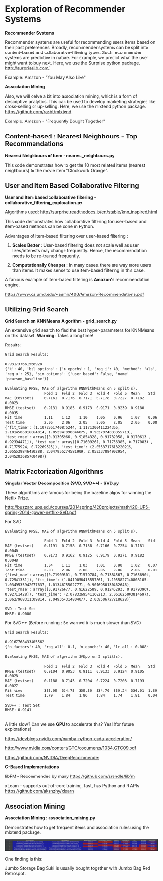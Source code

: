 # Exploration of Recommender Systems

**Recommender Systems**

Recommender systems are useful for recommending users items based on their past preferences. Broadly, 
recommender systems can be split into content-based and collaborative-filtering types. 
Such recommender systems are predictive in nature. For example, we predict what the user might want to buy next.
Here, we use the Surprise python package. http://surpriselib.com/

Example: Amazon - "You May Also Like"

**Association Mining**

Also, we will delve a bit into association mining, which is a form of descriptive analytics. 
This can be used to develop marketing strategies like cross-selling or up-selling.
Here, we use the mlxtend python package. https://github.com/rasbt/mlxtend

Example: Amazon - "Frequently Bought Together"


## Content-based : Nearest Neighbours - Top Recommendations

**Nearest Neighbours of Item - nearest_neighbours.py**

This code demonstrates how to get the 10 most related items (nearest neighbours) to the movie item "Clockwork Orange". 

    
## User and Item Based Collaborative Filtering

**User and Item based collaborative filtering - collaborative_filtering_exploration.py**

Algorithms used: http://surprise.readthedocs.io/en/stable/knn_inspired.html

This code demonstrates how collaborative filtering for user-based and item-based methods can be done
in Python. 

Advantages of item-based filtering over user-based filtering : 

1) **Scales Better** : User-based filtering does not scale well as user likes/interests may change frequently. Hence, 
the recommendation needs to be re-trained frequently. 

2) **Computationally Cheaper** : In many cases, there are way more users than items. It makes sense to use item-based
filtering in this case. 

A famous example of item-based filtering is **Amazon's** recommendation engine. 

https://www.cs.umd.edu/~samir/498/Amazon-Recommendations.pdf

## Utilizing Grid Search

**Grid Search on KNNMeans Algorithm - grid_search.py**

An extensive grid search to find the best hyper-parameters for KNNMeans on this dataset. **Warning**: Takes a long time!

Results:
````
Grid Search Results: 

0.931737661568928
{'k': 40, 'bsl_options': {'n_epochs': 1, 'reg_i': 40, 'method': 'als', 'reg_u': 25}, 'sim_options': {'user_based': False, 'name': 'pearson_baseline'}}

Evaluating RMSE, MAE of algorithm KNNWithMeans on 5 split(s).
                  Fold 1  Fold 2  Fold 3  Fold 4  Fold 5  Mean    Std     
MAE (testset)     0.7161  0.7176  0.7171  0.7178  0.7227  0.7182  0.0023  
RMSE (testset)    0.9131  0.9185  0.9173  0.9171  0.9239  0.9180  0.0035  
Fit time          1.11    1.12    1.10    1.05    0.96    1.07    0.06    
Test time         2.06    2.06    2.05    2.05    2.05    2.05    0.00    
{'fit_time': (1.1072561740875244, 1.1171300411224365, 1.1014506816864014, 1.052947998046875, 0.9627974033355713), 'test_rmse': array([0.91305966, 0.91854328, 0.91732058, 0.9170613 , 0.92394471]), 'test_mae': array([0.71609261, 0.71756385, 0.7170833 , 0.71775924, 0.72269525]), 'test_time': (2.0553717613220215, 2.055539846420288, 2.047955274581909, 2.052337884902954, 2.045203685760498)}

````

## Matrix Factorization Algorithms

**Singular Vector Decomposition (SVD, SVD++) - SVD.py**

These algorithms are famous for being the baseline algos for winning the Netlix Prize. 

http://buzzard.ups.edu/courses/2014spring/420projects/math420-UPS-spring-2014-gower-netflix-SVD.pdf

For SVD

````
Evaluating RMSE, MAE of algorithm KNNWithMeans on 5 split(s).

                  Fold 1  Fold 2  Fold 3  Fold 4  Fold 5  Mean    Std     
MAE (testset)     0.7191  0.7158  0.7138  0.7166  0.7254  0.7181  0.0040  
RMSE (testset)    0.9173  0.9162  0.9125  0.9179  0.9271  0.9182  0.0048  
Fit time          1.04    1.11    1.03    1.01    0.90    1.02    0.07    
Test time         2.08    2.06    2.06    2.05    2.06    2.06    0.01    
{'test_mae': array([0.71909501, 0.71579784, 0.71384567, 0.71656901, 0.72541331]), 'fit_time': (1.0419056415557861, 1.1055827140808105, 1.0349535942077637, 1.01346755027771, 0.9016950130462646), 'test_rmse': array([0.91726677, 0.91622589, 0.91245293, 0.91793969, 0.92711428]), 'test_time': (2.0783369541168213, 2.0616250038146973, 2.0627968311309814, 2.049354314804077, 2.058506727218628)}

SVD : Test Set
RMSE: 0.9000
````

For SVD++ (Before running : Be warned it is much slower than SVD)
````
Grid Search Results:

0.9167768433405562
{'n_factors': 40, 'reg_all': 0.1, 'n_epochs': 40, 'lr_all': 0.008}

Evaluating RMSE, MAE of algorithm SVDpp on 5 split(s).

                  Fold 1  Fold 2  Fold 3  Fold 4  Fold 5  Mean    Std     
RMSE (testset)    0.9104  0.9053  0.9111  0.9133  0.9124  0.9105  0.0028  
MAE (testset)     0.7188  0.7145  0.7204  0.7224  0.7203  0.7193  0.0027  
Fit time          336.05  334.75  335.30  334.70  339.24  336.01  1.69    
Test time         1.79    1.84    1.86    1.84    1.74    1.81    0.04    

SVD++ : Test Set
RMSE: 0.9141


````


A little slow? Can we use **GPU** to accelerate this? Yes! (for future explorations)

https://devblogs.nvidia.com/numba-python-cuda-acceleration/

http://www.nvidia.com/content/GTC/documents/1034_GTC09.pdf

https://github.com/NVIDIA/DeepRecommender

**C-Based Implementations**

libFM - Recommended by many
https://github.com/srendle/libfm

xLearn - supports out-of-core training, fast, has Python and R APIs
https://github.com/aksnzhy/xlearn

## Association Mining

**Association Mining : association_mining.py**

Demonstrates how to get frequent items and association rules using the mlxtend package. 

![alt text](./rules.png)

One finding is this:

Jumbo Storage Bag Suki is usually bought together with Jumbo Bag Red Retrospot. 
